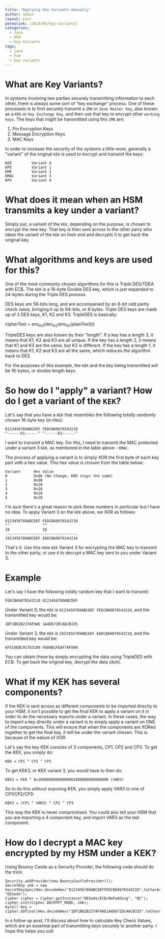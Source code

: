 ```yaml
---
title: "Applying Key Variants manually"
author: admin
layout: post
permalink: /2018/04/key-variants/
categories:
  - Java
  - HSM
  - Key Variants
tags:
  - java
  - hsm
  - key variants
---
```

# What are Key Variants?
In systems involving two parties securely transmitting information to each other, there is always some sort of "key exchange" process. One of these processes is to first securely transmit a `ZMK` or `Zone Master Key`, also known as a `KEK` or `Key Exchange Key`, and then use that key to encrypt other `working keys`. The keys that might be transmitted using this `ZMK` are:

1. Pin Encryption Keys
2. Message Encryption Keys
3. MAC Keys

In order to increase the security of the systems a little more, generally a "variant" of the original `KEK` is used to encrypt and transmit the keys:

```
KEK         Variant 0
KPE         Variant 1
KME         Variant 2
KMAC        Variant 3
KPV         Variant 4
```

# What does it mean when an HSM transmits a key under a variant?
Simply put, a variant of the `KEK`, depending on the purpose, is chosen to encrypt the new key. That key is then sent across to the other party who takes the variant of the `KEK` on their end and decrypts it to get back the original key.

# What algorithms and keys are used for this?
One of the most commonly chosen algorithms for this is Triple DES/TDEA with ECB. The `KEK` is a 16-byte Double DES key, which is just expanded to 24-bytes during the Triple DES process.

DES keys are 56-bits long, and are accompanied by an 8-bit odd parity check value, bringing it up to 64-bits, or 8 bytes. Triple DES keys are made up of 3 DES keys, K1, K2 and K3. TripleDES is basically:

cipherText = enc<sub>K3</sub>(dec<sub>K2</sub>(enc<sub>K1</sub>(plainText)))

TripleDES keys are also known by their "length". If a key has a length 3, it means that K1, K2 and K3 are all unique. If the key has a length 2, it means that K1 and K3 are the same, but K2 is different. If the key has a length 1, it means that K1, K2 and K3 are all the same, which reduces the algorithm back to DES.

For the purposes of this example, the `KEK` and the key being transmitted will be 16-bytes, or double length keys.

# So how do I "apply" a variant? How do I get a variant of the `KEK`?
Let's say that you have a `KEK` that resembles the following *totally* randomly chosen 16-byte key (in Hex):

```
0123456789ABCDEF FEDCBA9876543210
^------K1------^ ^------K2------^
```

I want to transmit a MAC key. For this, I need to transmit the MAC protected under a variant 3 `KEK`, as mentioned in the table above - `KMAC`.

The process of applying a variant is to simply XOR the first byte of each key part with a hex value. This hex value is chosen from the table below:

```
Variant      Hex Value
0            0x00 (No Change, KEK stays the same)
1            0x08
2            0x10
3            0x18
4            0x20
5            0x28
```

I'm sure there's a great reason to pick these numbers in particular but I have no idea. To apply Variant 3 on the `KEK` above, we XOR as follows:

```
0123456789ABCDEF FEDCBA9876543210
^^               ^^
18               18
---------------------------------
1923456789ABCDEF E6DCBA9876543210
```

That's it. Use this new `KEK` Variant 3 for encrypting the MAC key to transmit to the other party, or use it to decrypt a MAC key sent to you under Variant 3.

# Example
Let's say I have the following *totally* random key that I want to transmit:

```
FEDCBA9876543210 0123456789ABCDEF
```

Under Variant 0, the `KEK` is `0123456789ABCDEF FEDCBA9876543210`, and the transmitted key would be:

```
1DF1B02B237AF9AE 1A4D672DCA6CB335
```

Under Variant 3, the `KEK` is `1923456789ABCDEF E6DCBA9876543210`, and the transmitted key would be:

```
6F5C6EBC91783189 FD88B1FEAF7AF890
```

You can obtain these by simply encrypting the data using TripleDES with ECB. To get back the original key, decrypt the data (duh).

# What if my KEK has several components?
If the KEK is sent across as different components to be imported directly to your HSM, it isn't possible to get the final KEK to apply a variant on it in order to do the necessary exports under a variant. In these cases, the way to import a key directly under a variant is to simply apply a variant on ONE of the components. This will ensure that when the components are XORed together to get the final key, it will be under the variant chosen. This is because of the nature of XOR.

Let's say the key KEK consists of 3 components, CP1, CP2 and CP3. To get the KEK, you simply do:

```
KEK = CP1 ^ CP2 ^ CP3
```

To get KEK3, or KEK variant 3, you would have to then do:

```
KEK3 = KEK ^ 0x18000000000000001800000000000000 (VAR3)
```

So to do this without exposing KEK, you simply apply VAR3 to one of CP1/CP2/CP3:

```
KEK3 = (CP1 ^ VAR3) ^ CP2 ^ CP3
```

This way the KEK is never compromised. You could also tell your HSM that you are importing a 4 component key, and import VAR3 as the last component.

# How do I decrypt a MAC key encrypted by my HSM under a KEK?
Using Bouncy Castle as a Security Provider, the following code should do the trick:

```
Security.addProvider(new BouncyCastleProvider());
SecretKey zmk = new SecretKeySpec(Hex.decodeHex("0123456789ABCDEFFEDCBA9876543210".toCharArray()), "DESede");
Cipher cipher = Cipher.getInstance("DESede/ECB/NoPadding", "BC");
cipher.init(Cipher.DECRYPT_MODE, zmk);
byte[] key = cipher.doFinal(Hex.decodeHex("1DF1B02B237AF9AE1A4D672DCA6CB335".toCharArray()));
```

In a follow up post, I'll discuss about how to calculate Key Check Values, which are an essential part of transmitting keys securely to another party. I hope this helps you out!